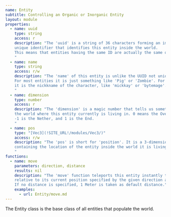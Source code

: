 ```yaml
---
name: Entity
subtitle: Controlling an Organic or Inorganic Entity
layout: module
properties:
  - name: uuid
    type: string
    access: r
    description: "The 'uuid' is a string of 36 characters forming an immutable universally
    unique identifier that identifies this entity inside the world.
    This means that entities having the same ID are actually the same object.
    "
  - name: name
    type: string
    access: r/w
    description: "The 'name' of this entity is unlike the UUID not unique in the world.
    For most entities it is just something like 'Pig' or 'Zombie'. For player entities
    it is the nickkname of the character, like 'mickkay' or 'bytemage'.
    "
  - name: dimension
    type: number
    access: r
    description: "The 'dimension' is a magic number that tells us something about
    the world where this entity currently is living in. 0 means the Overworld.
    -1 is the Nether, and 1 is the End.
    "
  - name: pos
    type: "[Vec3](!SITE_URL!/modules/Vec3/)"
    access: r/w
    description: "The 'pos' is short for 'position'. It is a 3-dimensional vector
    containing the location of the entity inside the world it is living in.
    "
functions:
  - name: move
    parameters: direction, distance
    results: nil
    description: "The 'move' function teleports this entity instantly to the position
    relative to its current position specified by the given direction and distance.
    If no distance is specified, 1 Meter is taken as default distance."
    examples:
      - url: Entity/move.md
---
```


The Entity class is the base class of all entities that populate the world.
